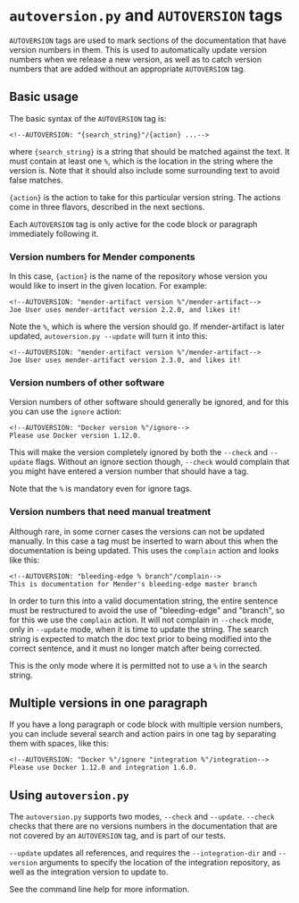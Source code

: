 `autoversion.py` and `AUTOVERSION` tags
=======================================

`AUTOVERSION` tags are used to mark sections of the documentation that have
version numbers in them. This is used to automatically update version numbers
when we release a new version, as well as to catch version numbers that are
added without an appropriate `AUTOVERSION` tag.

## Basic usage

The basic syntax of the `AUTOVERSION` tag is:

```
<!--AUTOVERSION: "{search_string}"/{action} ...-->
```

where `{search_string}` is a string that should be matched against the text. It
must contain at least one `%`, which is the location in the string where the
version is. Note that it should also include some surrounding text to avoid
false matches.

`{action}` is the action to take for this particular version string. The actions
come in three flavors, described in the next sections.

Each `AUTOVERSION` tag is only active for the code block or paragraph
immediately following it.


### Version numbers for Mender components

In this case, `{action}` is the name of the repository whose version you would
like to insert in the given location. For example:

<!-- CONGRATULATIONS! If you found this comment, you are one of those that get
to see `AUTOVERSION` in practice. This is an `.md` file just like the others, so
it needs to be covered by `AUTOVERSION` just like every other file. So the
*real* tag is the next one here, the demonstration tag is inside the code
block. Same for the rest of the code blocks. -->

<!--AUTOVERSION: "mender-artifact version %"/ignore-->
```
<!--AUTOVERSION: "mender-artifact version %"/mender-artifact-->
Joe User uses mender-artifact version 2.2.0, and likes it!
```

Note the `%`, which is where the version should go. If mender-artifact is later
updated, `autoversion.py --update` will turn it into this:

<!--AUTOVERSION: "mender-artifact version %"/ignore-->
```
<!--AUTOVERSION: "mender-artifact version %"/mender-artifact-->
Joe User uses mender-artifact version 2.3.0, and likes it!
```


### Version numbers of other software

Version numbers of other software should generally be ignored, and for this
you can use the `ignore` action:

<!--AUTOVERSION: "Docker version %"/ignore-->
```
<!--AUTOVERSION: "Docker version %"/ignore-->
Please use Docker version 1.12.0.
```

This will make the version completely ignored by both the `--check` and
`--update` flags. Without an ignore section though, `--check` would complain
that you might have entered a version number that should have a tag.

Note that the `%` is mandatory even for ignore tags.


### Version numbers that need manual treatment

Although rare, in some corner cases the versions can not be updated manually. In
this case a tag must be inserted to warn about this when the documentation is
being updated. This uses the `complain` action and looks like this:

<!--AUTOVERSION: "bleeding-edge % branch"/ignore-->
```
<!--AUTOVERSION: "bleeding-edge % branch"/complain-->
This is documentation for Mender's bleeding-edge master branch
```

In order to turn this into a valid documentation string, the entire sentence
must be restructured to avoid the use of "bleeding-edge" and "branch", so for
this we use the `complain` action. It will not complain in `--check` mode, only
in `--update` mode, when it is time to update the string. The search string is
expected to match the doc text prior to being modified into the correct
sentence, and it must no longer match after being corrected.

This is the only mode where it is permitted not to use a `%` in the search
string.


## Multiple versions in one paragraph

If you have a long paragraph or code block with multiple version numbers, you
can include several search and action pairs in one tag by separating them with
spaces, like this:

<!--AUTOVERSION: "Docker % and integration %"/ignore-->
```
<!--AUTOVERSION: "Docker %"/ignore "integration %"/integration-->
Please use Docker 1.12.0 and integration 1.6.0.
```


## Using `autoversion.py`

The `autoversion.py` supports two modes, `--check` and `--update`. `--check`
checks that there are no versions numbers in the documentation that are not
covered by an `AUTOVERSION` tag, and is part of our tests.

`--update` updates all references, and requires the `--integration-dir` and
`--version` arguments to specify the location of the integration repository, as
well as the integration version to update to.

See the command line help for more information.
